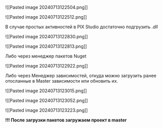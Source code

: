 




![[Pasted image 20240713122504.png]]


![[Pasted image 20240713122512.png]]


В случае простых активностей в PIX Studio достаточно подгрузить *.dll*

![[Pasted image 20240713122830.png]]



![[Pasted image 20240713122813.png]]




Либо через менеджер пакетов Nuget


![[Pasted image 20240713122922.png]]



Либо через Менеджер зависимостей, откуда можно загрузить ранее отосланные в Master зависимости или обновить их.

![[Pasted image 20240713123015.png]]



![[Pasted image 20240713123052.png]]


![[Pasted image 20240713123223.png]]


**!!! После загрузки пакетов загружаем проект в master**



